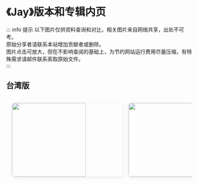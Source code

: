 # 《Jay》版本和专辑内页

::: info 提示
以下图片仅供资料查询和对比，相关图片来自网络共享，出处不可考。<br>
原始分享者请联系本站增加贡献者或删除。<br>
图片点击可放大，但在不影响查阅的基础上，为节约网站运行费用尽量压缩，有特殊需求请邮件联系索取原始文件。<br>
:::

## 台湾版

<!-- markdownlint-disable -->

<div class="image-scroll-container">
  <div class="image-scroll-wrapper">
    <div class="image-scroll-content">
        <img src="//public.jaychou.wiki/composition/cd/2000-JAY[台湾]/内2.jpg/yss+sy" />
        <img src="//public.jaychou.wiki/composition/cd/2000-JAY[台湾]/内3.jpg/yss+sy" />
        <img src="//public.jaychou.wiki/composition/cd/2000-JAY[台湾]/内4.jpg/yss+sy" />
        <img src="//public.jaychou.wiki/composition/cd/2000-JAY[台湾]/内5.jpg/yss+sy" />
        <img src="//public.jaychou.wiki/composition/cd/2000-JAY[台湾]/内6.jpg/yss+sy" />
        <img src="//public.jaychou.wiki/composition/cd/2000-JAY[台湾]/内7.jpg/yss+sy" />
        <img src="//public.jaychou.wiki/composition/cd/2000-JAY[台湾]/内8.jpg/yss+sy" />
        <img src="//public.jaychou.wiki/composition/cd/2000-JAY[台湾]/内9.jpg/yss+sy" />
        <img src="//public.jaychou.wiki/composition/cd/2000-JAY[台湾]/内10.jpg/yss+sy" />
        <img src="//public.jaychou.wiki/composition/cd/2000-JAY[台湾]/内11.jpg/yss+sy" />
        <img src="//public.jaychou.wiki/composition/cd/2000-JAY[台湾]/内12.jpg/yss+sy" />
        <img src="//public.jaychou.wiki/composition/cd/2000-JAY[台湾]/内13.jpg/yss+sy" />
        <img src="//public.jaychou.wiki/composition/cd/2000-JAY[台湾]/内14.jpg/yss+sy" />
        <img src="//public.jaychou.wiki/composition/cd/2000-JAY[台湾]/内15.jpg/yss+sy" />
        <img src="//public.jaychou.wiki/composition/cd/2000-JAY[台湾]/内16.jpg/yss+sy" />
        <img src="//public.jaychou.wiki/composition/cd/2000-JAY[台湾]/内17.jpg/yss+sy" />
        <img src="//public.jaychou.wiki/composition/cd/2000-JAY[台湾]/内18.jpg/yss+sy" />
        <img src="//public.jaychou.wiki/composition/cd/2000-JAY[台湾]/内19.jpg/yss+sy" />
        <img src="//public.jaychou.wiki/composition/cd/2000-JAY[台湾]/内20.jpg/yss+sy" />
        <img src="//public.jaychou.wiki/composition/cd/2000-JAY[台湾]/内21.jpg/yss+sy" />
        <img src="//public.jaychou.wiki/composition/cd/2000-JAY[台湾]/内22.jpg/yss+sy" />
        <img src="//public.jaychou.wiki/composition/cd/2000-JAY[台湾]/内23.jpg/yss+sy" />
        <img src="//public.jaychou.wiki/composition/cd/2000-JAY[台湾]/内24.jpg/yss+sy" />
        <img src="//public.jaychou.wiki/composition/cd/2000-JAY[台湾]/内25.jpg/yss+sy" />
        <img src="//public.jaychou.wiki/composition/cd/2000-JAY[台湾]/内26.jpg/yss+sy" />
        <img src="//public.jaychou.wiki/composition/cd/2000-JAY[台湾]/内27.jpg/yss+sy" />
        <img src="//public.jaychou.wiki/composition/cd/2000-JAY[台湾]/back.jpg/yss+sy" />
        <img src="//public.jaychou.wiki/composition/cd/2000-JAY[台湾]/cover.jpg/yss+sy" />
        <img src="//public.jaychou.wiki/composition/cd/2000-JAY[台湾]/disc.jpg/yss+sy" />
    </div>
  </div>
  
  <!-- 放大预览模态框 -->
  <div class="image-modal" id="imageModal">
    <span class="close">&times;</span>
    <img class="modal-content" id="modalImage">
  </div>
</div>

<style>
.image-scroll-container {
  width: 100%;
  overflow: hidden;
  position: relative;
  margin: 1rem 0;
}

.image-scroll-wrapper {
  overflow-x: auto;
  -webkit-overflow-scrolling: touch; /* 优化移动端滚动 */
  padding: 1rem 0;
}

.image-scroll-content {
  display: flex;
  gap: 1rem;
  padding: 0 1rem;
  min-width: max-content; /* 保持内容不换行 */
}

.image-scroll-content img {
  height: 200px;
  min-width: 300px;
  object-fit: cover;
  border-radius: 8px;
  cursor: zoom-in;
  transition: transform 0.2s;
  box-shadow: 0 2px 8px rgba(0,0,0,0.1);
}

.image-scroll-content img:hover {
  transform: scale(1.02);
}

/* 模态框样式 */
.image-modal {
  display: none;
  position: fixed;
  z-index: 999;
  left: 0;
  top: 0;
  width: 100%;
  height: 100%;
  background-color: rgba(0,0,0,0.9);
}

.modal-content {
  margin: auto;
  display: block;
  max-width: 90%;
  max-height: 90vh;
  animation: zoom 0.3s;
}

.close {
  position: absolute;
  top: 15px;
  right: 35px;
  color: white;
  font-size: 40px;
  font-weight: bold;
  cursor: pointer;
}

@keyframes zoom {
  from {transform: scale(0.1)}
  to {transform: scale(1)}
}

@media (max-width: 768px) {
  .image-scroll-content img {
    height: 150px;
    min-width: 200px;
  }
}
</style>

<!-- markdownlint-restore -->